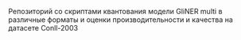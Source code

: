 Репозиторий со скриптами квантования модели GliNER multi в различные форматы и оценки производительности и качества на датасете Conll-2003

